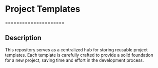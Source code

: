 # Project Templates
=====================

## Description

This repository serves as a centralized hub for storing reusable project templates. Each template is carefully crafted to provide a solid foundation for a new project, saving time and effort in the development process.
